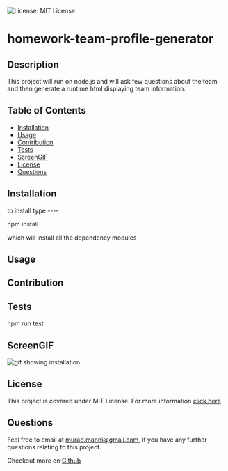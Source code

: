 
![License: MIT License](https://img.shields.io/badge/LICENSE-MIT%20License-green)
# homework-team-profile-generator

## Description
This project will run on node.js and will ask few questions about the team and then generate a runtime html displaying team information.
    
## Table of Contents
- [Installation](#installation)
- [Usage](#usage)
- [Contribution](#contribution)
- [Tests](#tests)
- [ScreenGIF](#screengif)
- [License](#license)
- [Questions](#questions)

## Installation  
to install type ----

npm install


which will install all the dependency modules
      
## Usage      

      
## Contribution


## Tests
npm run test

## ScreenGIF
![gif showing installation](assets/screen1.gif)
## License
This project is covered under MIT License. 
            For more information [click here](https://opensource.org/licenses/MIT)
      
## Questions
Feel free to email at murad.manni@gmail.com, if you have any further questions relating to this project.

Checkout more on [Github](https://github.com/muradmanni)
    